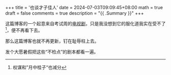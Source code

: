 +++
title = '也谈才子佳人'
date = 2024-07-03T09:09:45+08:00
math = true                                
draft = false
comments = true
description = "{{ .Summary }}"
+++

这篇博客的一个起意来自考试周的[电视剧](https://movie.douban.com/subject/5258658/)，只是我没想到它的服化道我实在受不了[^1]，便不再看下去。

那么这篇博客也就不再更新，钉在耻辱柱上去。

发个大愿暑假把这些“不检点”的剧本都看一遍。



[^1]:权谋和”月中桂子“也减分

